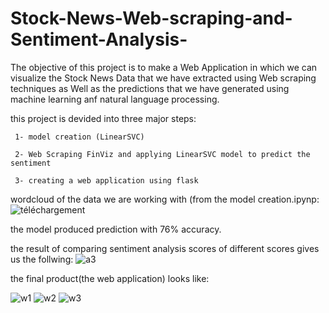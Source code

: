 # Stock-News-Web-scraping-and-Sentiment-Analysis-

The objective of this project is to make a Web Application in which we can visualize
the Stock News Data that we have extracted using Web scraping techniques as Well as the predictions that
we have generated using machine learning anf natural language processing.

this project is devided into three major steps:

     1- model creation (LinearSVC)
     
     2- Web Scraping FinViz and applying LinearSVC model to predict the sentiment
     
     3- creating a web application using flask

wordcloud of the data we are working with (from the model creation.ipynp:
![téléchargement](https://user-images.githubusercontent.com/72352913/128430651-130a14e3-aece-40c5-830b-88d9afee53a7.png)


the model produced prediction with 76% accuracy.

the result of comparing sentiment analysis scores of different scores gives us the follwing:
![a3](https://user-images.githubusercontent.com/72352913/124138822-f1a83800-da7e-11eb-8606-90bc8fe220ab.PNG)


the final product(the web application) looks like:
 
![w1](https://user-images.githubusercontent.com/72352913/124138197-51521380-da7e-11eb-9fa2-0a82dff8778c.PNG)
![w2](https://user-images.githubusercontent.com/72352913/124138207-531bd700-da7e-11eb-9817-b1342bf3793d.PNG)
![w3](https://user-images.githubusercontent.com/72352913/124138225-5747f480-da7e-11eb-93d0-6218b5b24bdc.PNG)


